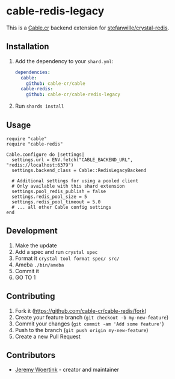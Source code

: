 # cable-redis-legacy

This is a [Cable.cr](https://github.com/cable-cr/cable) backend extension for [stefanwille/crystal-redis](https://github.com/stefanwille/crystal-redis).

## Installation

1. Add the dependency to your `shard.yml`:

   ```yaml
   dependencies:
     cable:
       github: cable-cr/cable
     cable-redis:
       github: cable-cr/cable-redis-legacy
   ```

2. Run `shards install`

## Usage

```crystal
require "cable"
require "cable-redis"

Cable.configure do |settings|
  settings.url = ENV.fetch("CABLE_BACKEND_URL", "redis://localhost:6379")
  settings.backend_class = Cable::RedisLegacyBackend

  # Additional settings for using a pooled client
  # Only available with this shard extension
  settings.pool_redis_publish = false
  settings.redis_pool_size = 5
  settings.redis_pool_timeout = 5.0
  # ... all other Cable config settings
end
```

## Development

1. Make the update
2. Add a spec and run `crystal spec`
3. Format it `crystal tool format spec/ src/`
4. Ameba `./bin/ameba`
5. Commit it
6. GO TO 1

## Contributing

1. Fork it (<https://github.com/cable-cr/cable-redis/fork>)
2. Create your feature branch (`git checkout -b my-new-feature`)
3. Commit your changes (`git commit -am 'Add some feature'`)
4. Push to the branch (`git push origin my-new-feature`)
5. Create a new Pull Request

## Contributors

- [Jeremy Woertink](https://github.com/jwoertink) - creator and maintainer
